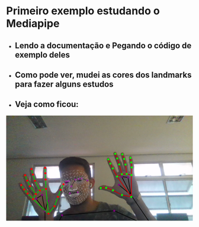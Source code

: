 # Primeiro exemplo estudando o Mediapipe

- ## Lendo a documentação e Pegando o código de exemplo deles

- ## Como pode ver, mudei as cores dos landmarks para fazer alguns estudos

- ## Veja como ficou:

<div align='center'>

<img src="https://github.com/brunossales/Mediapipe_Studies/blob/main/Primeiro_exemplo/assets/CapturaBrunoPrimeiroExemplo.png" />

</div>